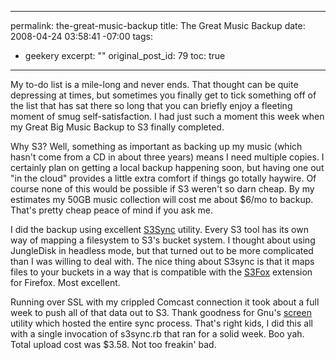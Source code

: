 ----- 
permalink: the-great-music-backup
title: The Great Music Backup
date: 2008-04-24 03:58:41 -07:00
tags:
- geekery
excerpt: ""
original_post_id: 79
toc: true
-----
My to-do list is a mile-long and never ends. That thought can be quite depressing at times, but sometimes you finally get to tick something off of the list that has sat there so long that you can briefly enjoy a fleeting moment of smug self-satisfaction. I had just such a moment this week when my Great Big Music Backup to S3 finally completed.

Why S3? Well, something as important as backing up my music (which hasn't come from a CD in about three years) means I need multiple copies. I certainly plan on getting a local backup happening soon, but having one out "in the cloud" provides a little extra comfort if things go totally haywire. Of course none of this would be possible if S3 weren't so darn cheap. By my estimates my 50GB music collection will cost me about $6/mo to backup. That's pretty cheap peace of mind if you ask me.

I did the backup using excellent [S3Sync](http://s3sync.net/wiki) utility. Every S3 tool has its own way of mapping a filesystem to S3's bucket system. I thought about using JungleDisk in headless mode, but that turned out to be more complicated than I was willing to deal with. The nice thing about S3sync is that it maps files to your buckets in a way that is compatible with the [S3Fox](https://addons.mozilla.org/en-US/firefox/addon/3247) extension for Firefox. Most excellent.

Running over SSL with my crippled Comcast connection it took about a full week to push all of that data out to S3. Thank goodness for Gnu's [screen](http://www.gnu.org/software/screen/) utility which hosted the entire sync process. That's right kids, I did this all with a single invocation of s3sync.rb that ran for a solid week. Boo yah. Total upload cost was $3.58. Not too freakin' bad.

